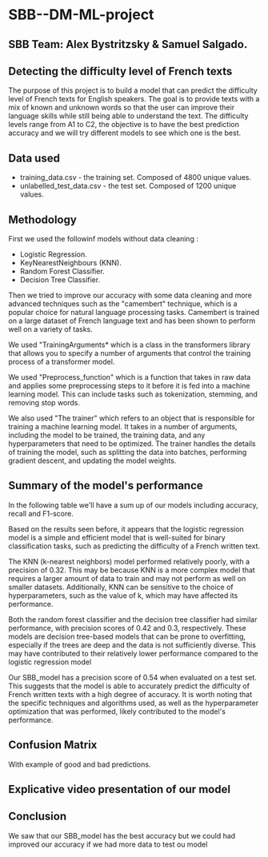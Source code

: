 # SBB--DM-ML-project

## SBB Team: Alex Bystritzsky & Samuel Salgado.

## Detecting the difficulty level of French texts

The purpose of this project is to build a model that can predict the difficulty level of French texts for English speakers.  The goal is to provide texts with a mix of known and unknown words so that the user can improve their language skills while still being able to understand the text. The difficulty levels range from A1 to C2, the objective is to have the best prediction accuracy and we will try different models to see which one is the best.

## Data used

- training_data.csv - the training set. Composed of 4800 unique values.
- unlabelled_test_data.csv - the test set. Composed of 1200 unique values.


## Methodology

First we used the followinf models without data cleaning :

- Logistic Regression.
- KeyNearestNeighbours (KNN).
- Random Forest Classifier.
- Decision Tree Classifier.

Then we tried to improve our accuracy with some data cleaning and more advanced techniques such as the "camembert" technique, which is a popular choice for natural language processing tasks. Camembert is trained on a large dataset of French language text and has been shown to perform well on a variety of tasks.

We used "TrainingArguments* which is a class in the transformers library that allows you to specify a number of arguments that control the training process of a transformer model.

We used "Preprocess_function" which is a function that takes in raw data and applies some preprocessing steps to it before it is fed into a machine learning model. This can include tasks such as tokenization, stemming, and removing stop words.

We also used "The trainer" which refers to an object that is responsible for training a machine learning model. It takes in a number of arguments, including the model to be trained, the training data, and any hyperparameters that need to be optimized. The trainer handles the details of training the model, such as splitting the data into batches, performing gradient descent, and updating the model weights.

## Summary of the model's performance

In the following table we'll have a sum up of our models including accuracy, recall and F1-score. 



Based on the results seen before, it appears that the logistic regression model is a simple and efficient model that is well-suited for binary classification tasks, such as predicting the difficulty of a French written text.

The KNN (k-nearest neighbors) model performed relatively poorly, with a precision of 0.32. This may be because KNN is a more complex model that requires a larger amount of data to train and may not perform as well on smaller datasets. Additionally, KNN can be sensitive to the choice of hyperparameters, such as the value of k, which may have affected its performance.

Both the random forest classifier and the decision tree classifier had similar performance, with precision scores of 0.42 and 0.3, respectively. These models are decision tree-based models that can be prone to overfitting, especially if the trees are deep and the data is not sufficiently diverse. This may have contributed to their relatively lower performance compared to the logistic regression model

Our SBB_model has a precision score of 0.54 when evaluated on a test set. This suggests that the model is able to accurately predict the difficulty of French written texts with a high degree of accuracy. It is worth noting that the specific techniques and algorithms used, as well as the hyperparameter optimization that was performed, likely contributed to the model's performance.

## Confusion Matrix


With example of good and bad predictions.

## Explicative video presentation of our model

## Conclusion

We saw that our SBB_model has the best accuracy but we could had improved our accuracy if we had more data to test ou model

